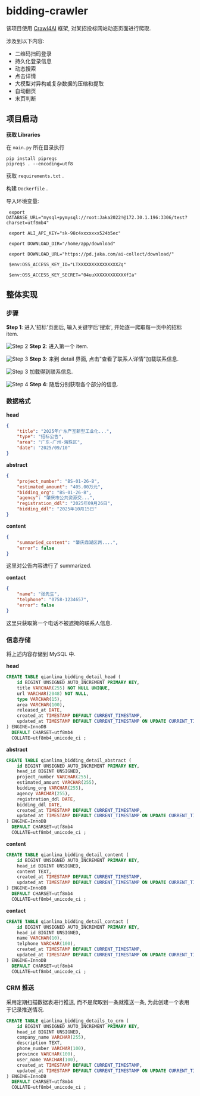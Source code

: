 # bidding-crawler

该项目使用 [Crawl4AI](https://docs.crawl4ai.com/) 框架, 对某招投标网站动态页面进行爬取.

涉及到以下内容:

- 二维码扫码登录
- 持久化登录信息
- 动态搜索
- 点击详情
- 大模型对异构或复杂数据的压缩和提取
- 自动翻页
- 末页判断

## 项目启动

**获取 Libraries**

在 `main.py` 所在目录执行

```shell
pip install pipreqs
pipreqs . --encoding=utf8
```

获取 `requirements.txt` .

构建 `Dockerfile` .

导入环境变量:

```
 export DATABASE_URL="mysql+pymysql://root:Jaka2022!@172.30.1.196:3306/test?charset=utf8mb4"

 export ALI_API_KEY="sk-98c4xxxxxxx524b5ec"

 export DOWNLOAD_DIR="/home/app/download"

 export DOWNLOAD_URL="https://pd.jaka.com/ai-collect/download/"

 $env:OSS_ACCESS_KEY_ID="LTXXXXXXXXXXXXXXXZq"

 $env:OSS_ACCESS_KEY_SECRET="04uuXXXXXXXXXXXXfIa"
```

## 整体实现

### 步骤

**Step 1**: 进入'招标'页面后, 输入关键字后'搜索', 开始逐一爬取每一页中的招标 item.

![Step 2](images/img2509191430.png)
**Step 2**: 进入第一个 item.


![Step 3](images/img2509191440.png)
**Step 3**: 来到 detail 界面, 点击"查看了联系人详情"加载联系信息.


![Step 3](images/img2509191444.png)
加载得到联系信息.


![Step 4](images/img2509191446.png)
**Step 4**: 随后分别获取各个部分的信息.

### 数据格式

**head**

```json
{
    "title": "2025年广东产互新型工业化...",
    "type": "招标公告",
    "area": "广东-广州-海珠区",
    "date": "2025/09/10"
}
```

**abstract**

```json
{
    "project_number": "BS-01-26-B",
    "estimated_amount": "405.00万元",
    "bidding_org": "BS-01-26-B",
    "agency": "肇庆市公共资源交...",
    "registration_ddl": "2025年09月26日",
    "bidding_ddl": "2025年10月15日"
}
```

**content**

```json
{
    "summaried_content": "肇庆鼎湖区两....",
    "error": false
}
```

这里对公告内容进行了 summarized.

**contact**

```json
{
    "name": "张先生",
    "telphone": "0758-1234657",
    "error": false
}
```

这里只获取第一个电话不被遮掩的联系人信息.

### 信息存储

将上述内容存储到 MySQL 中.

**head**

```sql
CREATE TABLE qianlima_bidding_detail_head (
    id BIGINT UNSIGNED AUTO_INCREMENT PRIMARY KEY,
    title VARCHAR(255) NOT NULL UNIQUE,
    url VARCHAR(2048) NOT NULL,
    type VARCHAR(15),
    area VARCHAR(100),
    released_at DATE,
    created_at TIMESTAMP DEFAULT CURRENT_TIMESTAMP,
    updated_at TIMESTAMP DEFAULT CURRENT_TIMESTAMP ON UPDATE CURRENT_TIMESTAMP
) ENGINE=InnoDB 
  DEFAULT CHARSET=utf8mb4 
  COLLATE=utf8mb4_unicode_ci ;
```

**abstract**

```sql
CREATE TABLE qianlima_bidding_detail_abstract (
    id BIGINT UNSIGNED AUTO_INCREMENT PRIMARY KEY,
    head_id BIGINT UNSIGNED,
    project_number VARCHAR(255),
    estimated_amount VARCHAR(255),
    bidding_org VARCHAR(255),
    agency VARCHAR(255),
    registration_ddl DATE,
    bidding_ddl DATE,
    created_at TIMESTAMP DEFAULT CURRENT_TIMESTAMP,
    updated_at TIMESTAMP DEFAULT CURRENT_TIMESTAMP ON UPDATE CURRENT_TIMESTAMP
) ENGINE=InnoDB 
  DEFAULT CHARSET=utf8mb4 
  COLLATE=utf8mb4_unicode_ci ;
```

**content**

```sql
CREATE TABLE qianlima_bidding_detail_content (
    id BIGINT UNSIGNED AUTO_INCREMENT PRIMARY KEY,
    head_id BIGINT UNSIGNED,
    content TEXT,
    created_at TIMESTAMP DEFAULT CURRENT_TIMESTAMP,
    updated_at TIMESTAMP DEFAULT CURRENT_TIMESTAMP ON UPDATE CURRENT_TIMESTAMP
) ENGINE=InnoDB 
  DEFAULT CHARSET=utf8mb4 
  COLLATE=utf8mb4_unicode_ci ;
```

**contact**

```sql
CREATE TABLE qianlima_bidding_detail_contact (
    id BIGINT UNSIGNED AUTO_INCREMENT PRIMARY KEY,
    head_id BIGINT UNSIGNED,
    name VARCHAR(10),
    telphone VARCHAR(100),
    created_at TIMESTAMP DEFAULT CURRENT_TIMESTAMP,
    updated_at TIMESTAMP DEFAULT CURRENT_TIMESTAMP ON UPDATE CURRENT_TIMESTAMP
) ENGINE=InnoDB 
  DEFAULT CHARSET=utf8mb4 
  COLLATE=utf8mb4_unicode_ci ;
```

### CRM 推送

采用定期扫描数据表进行推送, 而不是爬取到一条就推送一条, 为此创建一个表用于记录推送情况.

```sql
CREATE TABLE qianlima_bidding_details_to_crm (
    id BIGINT UNSIGNED AUTO_INCREMENT PRIMARY KEY,
    head_id BIGINT UNSIGNED,
    company_name VARCHAR(255),
    description TEXT,
    phone_number VARCHAR(100),
    province VARCHAR(100),
    user_name VARCHAR(100),
    created_at TIMESTAMP DEFAULT CURRENT_TIMESTAMP,
    updated_at TIMESTAMP DEFAULT CURRENT_TIMESTAMP ON UPDATE CURRENT_TIMESTAMP
) ENGINE=InnoDB 
  DEFAULT CHARSET=utf8mb4 
  COLLATE=utf8mb4_unicode_ci ;
```
